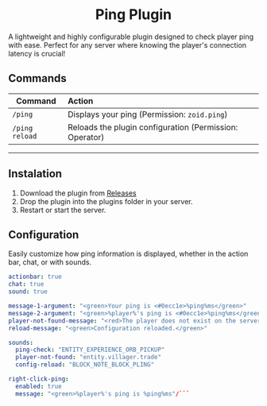 <h1 align="center">Ping Plugin</h1>

A lightweight and highly configurable plugin designed to check player ping with ease. Perfect for any server where knowing the player's connection latency is crucial!

## Commands

| Command           | Action                                         |
|-------------------|:-----------------------------------------------|
| `/ping`           | Displays your ping (Permission: `zoid.ping`)   |
| `/ping reload`    | Reloads the plugin configuration (Permission: Operator) |

<hr>

## Instalation

1. Download the plugin from [Releases](https://github.com/zoiddie/Ping/releases/)
2. Drop the plugin into the plugins folder in your server.
3. Restart or start the server.

## Configuration

Easily customize how ping information is displayed, whether in the action bar, chat, or with sounds.

```yaml
actionbar: true
chat: true
sound: true

message-1-argument: "<green>Your ping is <#0ecc1e>%ping%ms</green>"
message-2-argument: "<green>%player%'s ping is <#0ecc1e>%ping%ms</green>"
player-not-found-message: "<red>The player does not exist on the server</red>"
reload-message: "<green>Configuration reloaded.</green>"

sounds:
  ping-check: "ENTITY_EXPERIENCE_ORB_PICKUP"
  player-not-found: "entity.villager.trade"
  config-reload: "BLOCK_NOTE_BLOCK_PLING"

right-click-ping:
  enabled: true
  message: "<green>%player%'s ping is %ping%ms"/```
